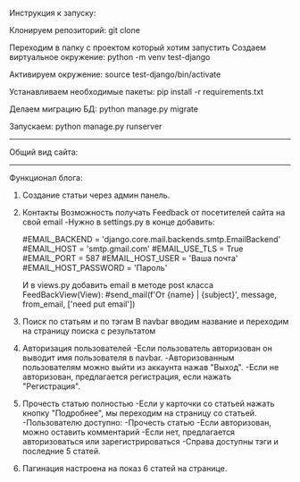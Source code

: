 Инструкция к запуску:

Клонируем репозиторий: git clone

Переходим в папку с проектом который хотим запустить Создаем виртуальное окружение: python -m venv test-django

Активируем окружение: source test-django/bin/activate

Устанавливаем необходимые пакеты: pip install -r requirements.txt

Делаем миграцию БД: python manage.py migrate

Запускаем: python manage.py runserver

************************************************************************
Общий вид сайта:
*************************************************************************
Функционал блога:

1. Создание статьи через админ панель.
2. Контакты
    Возможность получать Feedback от посетителей сайта на свой email
   -Нужно в settings.py в конце добавить:
   
    #EMAIL_BACKEND = 'django.core.mail.backends.smtp.EmailBackend'
    #EMAIL_HOST = 'smtp.gmail.com'
    #EMAIL_USE_TLS = True
    #EMAIL_PORT = 587
    #EMAIL_HOST_USER = 'Ваша почта'
    #EMAIL_HOST_PASSWORD = 'Пароль'
   
    И в views.py добавить email в методе post класса FeedBackView(View):
    #send_mail(f'От {name} | {subject}', message, from_email, ['need put email'])
   
3. Поиск по статьям и по тэгам
    В navbar вводим название и переходим на страницу поиска с результатом

4. Авторизация пользователей
    -Если пользователь авторизован он выводит имя пользователя в navbar.
        -Авторизованным пользователям можно выйти из аккаунта нажав "Выход". 
    -Если не авторизован, предлагается регистрация, если нажать "Регистрация".
   
5. Прочесть статью полностью
    -Если у карточки со статьей нажать кнопку "Подробнее", мы переходим на страницу со статьей.
    -Пользователю доступно:
        -Прочесть статью
        -Если авторизован, можно оставить комментарий
        -Если нет, предлагается авторизоваться или зарегистрироваться
        -Справа доступны тэги и последние 5 статей.
   
6. Пагинация настроена на показ 6 статей на странице.
   